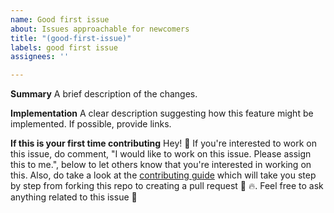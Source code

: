 ```yaml
---
name: Good first issue
about: Issues approachable for newcomers
title: "(good-first-issue)"
labels: good first issue
assignees: ''

---
```


**Summary**
A brief description of the changes.

**Implementation**
A clear description suggesting how this feature might be implemented.
If possible, provide links.

**If this is your first time contributing**
Hey! :wave: If you're interested to work on this issue, do comment, "I would like to work on this issue. Please assign this to me.", below to let others know that you're interested in working on this. Also, do take a look at the [contributing guide](CONTRIBUTING.md) which will take you step by step from forking this repo to creating a pull request :rocket: :fire:. Feel free to ask anything related to this issue :hugs:
